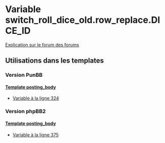 # Variable switch_roll_dice_old.row_replace.DICE_ID
[Explication sur le forum des forums](http://forum.forumactif.com/t294113-listing-des-variables#switch_roll_dice_old.row_replace.DICE_ID)

## Utilisations dans les templates

### Version PunBB

#### [Template posting_body](punbb/posting_body.md)
* [Variable à la ligne 324](../punbb/posting_body.tpl#L324)

### Version phpBB2

#### [Template posting_body](subsilver/posting_body.md)
* [Variable à la ligne 375](../subsilver/posting_body.tpl#L375)